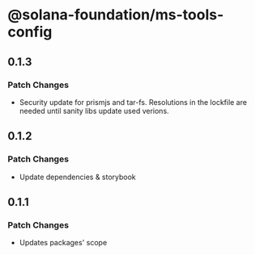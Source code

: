 # @solana-foundation/ms-tools-config

## 0.1.3

### Patch Changes

- Security update for prismjs and tar-fs. Resolutions in the lockfile are needed until sanity libs update used verions.

## 0.1.2

### Patch Changes

- Update dependencies & storybook

## 0.1.1

### Patch Changes

- Updates packages' scope
